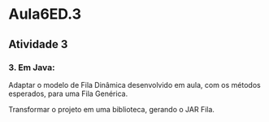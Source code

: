 # Aula6ED.3
## Atividade 3

### 3. Em Java:

Adaptar o modelo de Fila Dinâmica desenvolvido em aula, com os métodos esperados, para uma Fila Genérica.

Transformar o projeto em uma biblioteca, gerando o JAR Fila.
